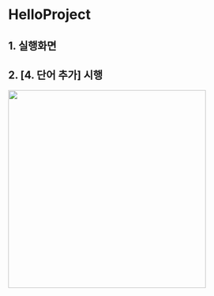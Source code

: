 # HelloProject

## 1. 실행화면

## 2. [4. 단어 추가] 시행
<img src='[https://github.com/Choi-MinUck/HelloProject/blob/master/screenshots/%EC%BA%A1%EC%B2%98.PNG?raw=true](https://github.com/Choi-MinUck/Project1_Java_CRUD_project_with_fileIO/blob/master/screenshots/addWord.PNG?raw=true)' width = '400'>
